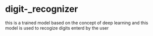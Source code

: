 # digit-_recognizer
this is a trained model based on the concept of deep learning
and this model is used to recogize digits enterd by the user 
